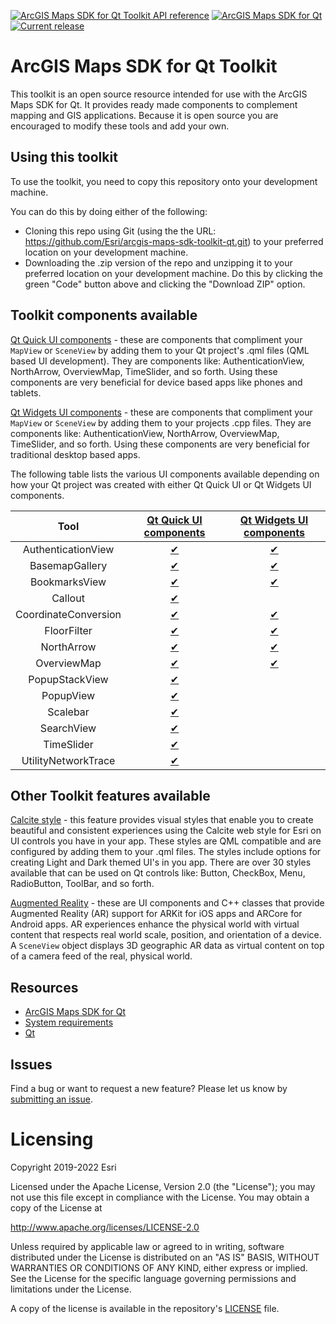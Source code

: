 [![ArcGIS Maps SDK for Qt Toolkit API reference](https://img.shields.io/badge/API_Reference-purple)](https://developers.arcgis.com/qt/latest/toolkit/api-reference/) [![ArcGIS Maps SDK for Qt](https://img.shields.io/badge/ArcGIS%20Maps%20SDK%20for%20Qt-0b5394)](https://developers.arcgis.com/qt/) [![Current release](https://img.shields.io/github/v/release/esri/arcgis-maps-sdk-toolkit-qt?label=current%20release)](https://github.com/Esri/arcgis-maps-sdk-toolkit-qt/releases)

# ArcGIS Maps SDK for Qt Toolkit

This toolkit is an open source resource intended for use with the ArcGIS Maps SDK for Qt. It provides ready made components to complement mapping and GIS applications. Because it is open source you are encouraged to modify these tools and add your own.

## Using this toolkit

To use the toolkit, you need to copy this repository onto your development machine.

You can do this by doing either of the following:
- Cloning this repo using Git (using the the URL: https://github.com/Esri/arcgis-maps-sdk-toolkit-qt.git) to your preferred location on your development machine. 
- Downloading the .zip version of the repo and unzipping it to your preferred location on your development machine. Do this by clicking the green "Code" button above and clicking the "Download ZIP" option.

## Toolkit components available

[Qt Quick UI components](https://github.com/Esri/arcgis-maps-sdk-toolkit-qt/tree/main/uitools/toolkitcpp) - these are components that compliment your `MapView` or `SceneView` by adding them to your Qt project's .qml files (QML based UI development). They are components like: AuthenticationView, NorthArrow, OverviewMap, TimeSlider, and so forth. Using these components are very beneficial for device based apps like phones and tablets. 

[Qt Widgets UI components](https://github.com/Esri/arcgis-maps-sdk-toolkit-qt/tree/main/uitools/toolkitwidgets) - these are components that compliment your `MapView` or `SceneView` by adding them to your projects .cpp files. They are components like: AuthenticationView, NorthArrow, OverviewMap, TimeSlider, and so forth. Using these components are very beneficial for traditional desktop based apps.

The following table lists the various UI components available depending on how your Qt project was created with either Qt Quick UI or Qt Widgets UI components. 

|          Tool         | [Qt Quick UI components](https://github.com/Esri/arcgis-maps-sdk-toolkit-qt/tree/main/uitools/toolkitcpp) |            [Qt Widgets UI components](https://github.com/Esri/arcgis-maps-sdk-toolkit-qt/tree/main/uitools/toolkitwidgets)            |
|:---------------------:|:--------------------------------------------------------------------------------------------:|:----------------------------------------------------------------------------------------------------------------:|
|  AuthenticationView  |    [✔](uitools/toolkitcpp/docs/AuthenticationView.md)   |  [✔](uitools/toolkitwidgets/docs/AuthenticationView.md)  |
|    BasemapGallery    |      [✔](uitools/toolkitcpp/docs/BasemapGallery.md)     |    [✔](uitools/toolkitwidgets/docs/BasemapGallery.md)   |
|     BookmarksView    |       [✔](uitools/toolkitcpp/docs/BookmarksView.md)     |    [✔](uitools/toolkitwidgets/docs/BookmarksView.md)    |
|        Callout       |         [✔](uitools/toolkitcpp/docs/Callout.md)         |                                                          |
| CoordinateConversion |   [✔](uitools/toolkitcpp/docs/CoordinateConversion.md)  | [✔](uitools/toolkitwidgets/docs/CoordinateConversion.md) |
|      FloorFilter     |       [✔](uitools/toolkitcpp/docs/FloorFilter.md)       |      [✔](uitools/toolkitwidgets/docs/FloorFilter.md)     |
|      NorthArrow      |        [✔](uitools/toolkitcpp/docs/NorthArrow.md)       |      [✔](uitools/toolkitwidgets/docs/NorthArrow.md)      |
|      OverviewMap     |       [✔](uitools/toolkitcpp/docs/OverviewMap.md)       |      [✔](uitools/toolkitwidgets/docs/OverviewMap.md)     |
|    PopupStackView    |      [✔](uitools/toolkitcpp/docs/PopupStackView.md)     |                                                          |
|       PopupView      |        [✔](uitools/toolkitcpp/docs/PopupView.md)        |                                                          |
|        Scalebar      |         [✔](uitools/toolkitcpp/docs/Scalebar.md)        |                                                          |
|      SearchView      |        [✔](uitools/toolkitcpp/docs/SearchView.md)       |                                                          |
|      TimeSlider      |        [✔](uitools/toolkitcpp/docs/TimeSlider.md)       |                                                          |
| UtilityNetworkTrace  |  [✔](uitools/toolkitcpp/docs/UtilityNetworkTrace.md)    |                                                          |

## Other Toolkit features available

[Calcite style](https://github.com/Esri/arcgis-maps-sdk-toolkit-qt/tree/main/calcite) - this feature provides visual styles that enable you to create beautiful and consistent experiences using the Calcite web style for Esri on UI controls you have in your app. These styles are QML compatible and are configured by adding them to your .qml files. The styles include options for creating Light and Dark themed UI's in you app. There are over 30 styles available that can be used on Qt controls like: Button, CheckBox, Menu, RadioButton, ToolBar, and so forth. 

[Augmented Reality](https://github.com/Esri/arcgis-maps-sdk-toolkit-qt/tree/main/augmented_reality) - these are UI components and C++ classes that provide Augmented Reality (AR) support for ARKit for iOS apps and ARCore for Android apps. AR experiences enhance the physical world with virtual content that respects real world scale, position, and orientation of a device. A `SceneView` object displays 3D geographic AR data as virtual content on top of a camera feed of the real, physical world.

## Resources

* [ArcGIS Maps SDK for Qt](https://developers.arcgis.com/qt/)
* [System requirements](https://developers.arcgis.com/qt/latest/qml/guide/system-requirements.htm)
* [Qt](http://www.qt.io/)

## Issues

Find a bug or want to request a new feature?  Please let us know by [submitting an issue](https://github.com/Esri/arcgis-maps-sdk-toolkit-qt/issues/new).

# Licensing

Copyright 2019-2022 Esri

Licensed under the Apache License, Version 2.0 (the "License"); you may not use this file except in compliance with the License. You may obtain a copy of the License at

http://www.apache.org/licenses/LICENSE-2.0

Unless required by applicable law or agreed to in writing, software distributed under the License is distributed on an "AS IS" BASIS, WITHOUT WARRANTIES OR CONDITIONS OF ANY KIND, either express or implied. See the License for the specific language governing permissions and limitations under the License.

A copy of the license is available in the repository's [LICENSE](LICENSE) file.